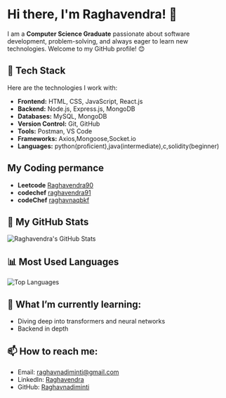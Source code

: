 # Hi there, I'm Raghavendra! 👋

I am a **Computer Science Graduate** passionate about software development, problem-solving, and always eager to learn new technologies. Welcome to my GitHub profile! 😊

## 🔧 Tech Stack
Here are the technologies I work with:

- **Frontend:** HTML, CSS, JavaScript, React.js
- **Backend:** Node.js, Express.js, MongoDB
- **Databases:** MySQL, MongoDB
- **Version Control:** Git, GitHub
- **Tools:**  Postman, VS Code
- **Frameworks:** Axios,Mongoose,Socket.io
- **Languages:** python(proficient),java(intermediate),c,solidity(beginner)

## My Coding permance  
 - **Leetcode** [Raghavendra90](https://leetcode.com/u/Raghavendra90/)  
 - **codechef** [raghavendra91](https://www.codechef.com/users/raghavendra91) 
 - **codeChef** [raghavnaqbkf](https://www.geeksforgeeks.org/user/raghavnaqbkf/)  
 
## 🚀 My GitHub Stats

![Raghavendra's GitHub Stats](https://github-readme-stats.vercel.app/api?username=Raghavnadiminti&show_icons=true&theme=radical)

## 📊 Most Used Languages

![Top Languages](https://github-readme-stats.vercel.app/api/top-langs/?username=Raghavnadiminti&layout=compact&theme=radical)

## 🌱 What I’m currently learning:
- Diving deep into transformers and  neural networks
- Backend in depth 

## 📫 How to reach me:
- Email: raghavnadiminti@gmail.com
- LinkedIn: [Raghavendra](https://www.linkedin.com/in/raghavendranadiminti/)
- GitHub: [Raghavnadiminti](https://github.com/Raghavnadiminti)



